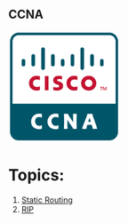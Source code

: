 ## CCNA 

<a href="link"><img src="https://github.com/amin-amani/CCNA/blob/main/doc/CCNA.png" alt="CCNA ||" width="200"/></a>

# Topics:

1. [Static Routing](https://github.com/amin-amani/CCNA/tree/main/Session1#readme)
2. [RIP](https://github.com/amin-amani/CCNA/tree/main/Session2#readme)
